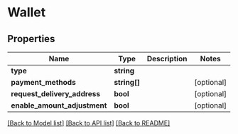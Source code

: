 # Wallet

## Properties
Name | Type | Description | Notes
------------ | ------------- | ------------- | -------------
**type** | **string** |  | 
**payment_methods** | **string[]** |  | [optional] 
**request_delivery_address** | **bool** |  | [optional] 
**enable_amount_adjustment** | **bool** |  | [optional] 

[[Back to Model list]](../README.md#documentation-for-models) [[Back to API list]](../README.md#documentation-for-api-endpoints) [[Back to README]](../README.md)


